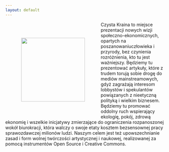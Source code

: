 ```yaml
---
layout: default
---
```

<img src="{{site.baseurl}}\articles\pictures\465.logo_CK.gif" align="left" hspace="50" vspace="50" width="200"><!--0--><p>
Czysta Kraina to miejsce prezentacji nowych wizji społeczno-ekonomicznych, opartych na poszanowaniuczłowieka i przyrody, bez czynienia rozróżnienia, kto tu jest ważniejszy. Będziemy tu prezentować artykuły, które z trudem torują sobie drogę do mediów mainstreamowych, gdyż zagrażają interesom lobbystów i spekulantów powiązanych z nieetyczną polityką i wielkim biznesem. Będziemy tu promować oddolny ruch wspierający ekologię, pokój, zdrową ekonomię i wszelkie inicjatywy zmierzające do ograniczenia rozpanoszonej wokół biurokracji, która walczy o swoje etaty kosztem bezsensownej pracy sprawozdawczej milionów ludzi. Naszym celem jest też upowszechnianie zasad i form wolnej twórczości artystycznej i naukowej, realizowanej za pomocą instrumentów Open Source i Creative Commons. </p><p></p>